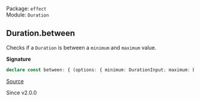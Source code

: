 Package: `effect`<br />
Module: `Duration`<br />

## Duration.between

Checks if a `Duration` is between a `minimum` and `maximum` value.

**Signature**

```ts
declare const between: { (options: { minimum: DurationInput; maximum: DurationInput; }): (self: DurationInput) => boolean; (self: DurationInput, options: { minimum: DurationInput; maximum: DurationInput; }): boolean; }
```

[Source](https://github.com/Effect-TS/effect/tree/main/packages/effect/src/Duration.ts#L520)

Since v2.0.0